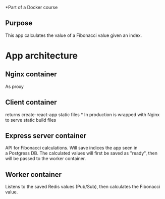 *Part of a Docker course 

## Purpose
This app calculates the value of a Fibonacci value given an index. 

# App architecture

## Nginx container
As proxy 

## Client container
returns create-react-app static files * In production is wrapped with Nginx to serve static build files 

## Express server container
API for Fibonacci calculations.
Will save indices the app seen in a Postgress DB. 
The calculated values will first be saved as "ready", then will be passed to the worker container. 

## Worker container
Listens to the saved Redis values (Pub/Sub), then calculates the Fibonacci value. 
